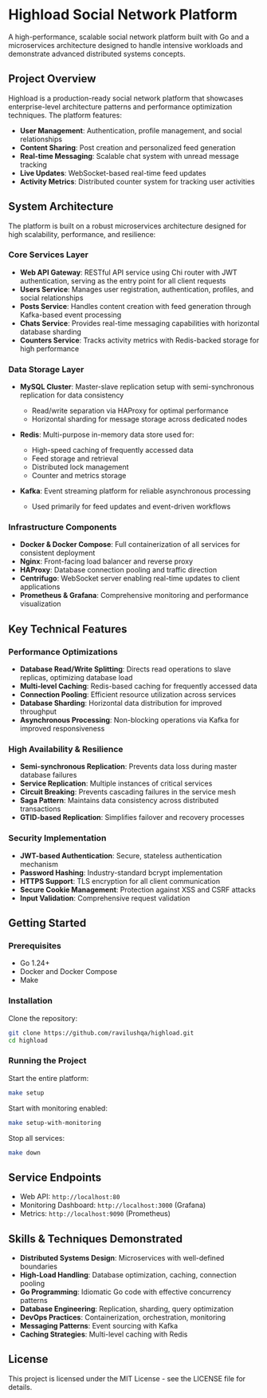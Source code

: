 # Highload Social Network Platform

A high-performance, scalable social network platform built with Go and a microservices architecture designed to handle intensive workloads and demonstrate advanced distributed systems concepts.

## Project Overview

Highload is a production-ready social network platform that showcases enterprise-level architecture patterns and performance optimization techniques. The platform features:

- **User Management**: Authentication, profile management, and social relationships
- **Content Sharing**: Post creation and personalized feed generation
- **Real-time Messaging**: Scalable chat system with unread message tracking
- **Live Updates**: WebSocket-based real-time feed updates
- **Activity Metrics**: Distributed counter system for tracking user activities

## System Architecture

The platform is built on a robust microservices architecture designed for high scalability, performance, and resilience:

### Core Services Layer

- **Web API Gateway**: RESTful API service using Chi router with JWT authentication, serving as the entry point for all client requests
- **Users Service**: Manages user registration, authentication, profiles, and social relationships
- **Posts Service**: Handles content creation with feed generation through Kafka-based event processing
- **Chats Service**: Provides real-time messaging capabilities with horizontal database sharding
- **Counters Service**: Tracks activity metrics with Redis-backed storage for high performance

### Data Storage Layer

- **MySQL Cluster**: Master-slave replication setup with semi-synchronous replication for data consistency
  - Read/write separation via HAProxy for optimal performance
  - Horizontal sharding for message storage across dedicated nodes
  
- **Redis**: Multi-purpose in-memory data store used for:
  - High-speed caching of frequently accessed data
  - Feed storage and retrieval
  - Distributed lock management
  - Counter and metrics storage

- **Kafka**: Event streaming platform for reliable asynchronous processing
  - Used primarily for feed updates and event-driven workflows

### Infrastructure Components

- **Docker & Docker Compose**: Full containerization of all services for consistent deployment
- **Nginx**: Front-facing load balancer and reverse proxy
- **HAProxy**: Database connection pooling and traffic direction
- **Centrifugo**: WebSocket server enabling real-time updates to client applications
- **Prometheus & Grafana**: Comprehensive monitoring and performance visualization

## Key Technical Features

### Performance Optimizations

- **Database Read/Write Splitting**: Directs read operations to slave replicas, optimizing database load
- **Multi-level Caching**: Redis-based caching for frequently accessed data
- **Connection Pooling**: Efficient resource utilization across services
- **Database Sharding**: Horizontal data distribution for improved throughput
- **Asynchronous Processing**: Non-blocking operations via Kafka for improved responsiveness

### High Availability & Resilience

- **Semi-synchronous Replication**: Prevents data loss during master database failures
- **Service Replication**: Multiple instances of critical services
- **Circuit Breaking**: Prevents cascading failures in the service mesh
- **Saga Pattern**: Maintains data consistency across distributed transactions
- **GTID-based Replication**: Simplifies failover and recovery processes

### Security Implementation

- **JWT-based Authentication**: Secure, stateless authentication mechanism
- **Password Hashing**: Industry-standard bcrypt implementation
- **HTTPS Support**: TLS encryption for all client communication
- **Secure Cookie Management**: Protection against XSS and CSRF attacks
- **Input Validation**: Comprehensive request validation

## Getting Started

### Prerequisites

- Go 1.24+
- Docker and Docker Compose
- Make

### Installation

Clone the repository:
```bash
git clone https://github.com/ravilushqa/highload.git
cd highload
```

### Running the Project

Start the entire platform:
```bash
make setup
```

Start with monitoring enabled:
```bash
make setup-with-monitoring
```

Stop all services:
```bash
make down
```

## Service Endpoints

- Web API: `http://localhost:80`
- Monitoring Dashboard: `http://localhost:3000` (Grafana)
- Metrics: `http://localhost:9090` (Prometheus)

## Skills & Techniques Demonstrated

- **Distributed Systems Design**: Microservices with well-defined boundaries
- **High-Load Handling**: Database optimization, caching, connection pooling
- **Go Programming**: Idiomatic Go code with effective concurrency patterns
- **Database Engineering**: Replication, sharding, query optimization
- **DevOps Practices**: Containerization, orchestration, monitoring
- **Messaging Patterns**: Event sourcing with Kafka
- **Caching Strategies**: Multi-level caching with Redis

## License

This project is licensed under the MIT License - see the LICENSE file for details.
